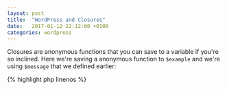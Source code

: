 ```yaml
---
layout: post
title:  "WordPress and Closures"
date:   2017-01-12 22:12:00 +0100
categories: wordpress
---
```

Closures are anonymous functions that you can save to a variable if you're so
inclined. Here we're saving a anonymous function to `$example` and we're using
`$message` that we defined earlier:

{% highlight php linenos %}
<?php
$message = 'world';

$example = function ($arg) use ($message) {
    var_dump($arg . ' ' . $message);
};

$example('hello');
// Output: string(11) "hello world"
{% endhighlight %}

I've been using closures in Laravel and higher-order functions and I've just
recently started using WordPress again. Turns out that there are lots of
opportunities to use closures where I wasn't using them before. 

You can use a closure when you're adding an action for example:

{% highlight php linenos %}
<?php
add_action( 'init', function() {
    load_plugin_textdomain( 'your_text_domain', false, plugin_basename( PLUGIN_PATH
    ) . '/languages/' );
}
{% endhighlight %}

Or you might use it directly when you need a callback:

{% highlight php linenos %}
<?php
wp_add_dashboard_widget(
    'dashboard_widget',
    'Example Dashboard Widget',
    function() {
        echo "Hello World, I'm a great Dashboard Widget.";
    }
);
{% endhighlight %}

